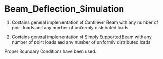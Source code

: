 # Beam_Deflection_Simulation

1. Contains general implementation of Cantilever Beam with any number of point loads and any number of uniformly distributed loads

2. Contains general implementation of Simply Supported Beam with any number of point loads and any number of uniformly distributed loads

Proper Boundary Conditions have been used.
